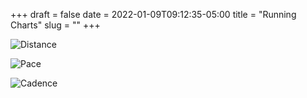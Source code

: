 +++ 
draft = false
date = 2022-01-09T09:12:35-05:00
title = "Running Charts"
slug = "" 
+++

![Distance](/img/run_distance.png)

![Pace](/img/run_time.png)

![Cadence](/img/run_cadence.png)